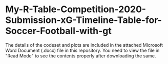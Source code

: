 # My-R-Table-Competition-2020-Submission-xG-Timeline-Table-for-Soccer-Football-with-gt

The details of the codeset and plots are included in the attached Microsoft Word Document (.docx) file in this repository. 
You need to view the file in "Read Mode" to see the contents properly after downloading the same.
